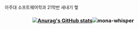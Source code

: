 아주대 소프트웨어학과 21학번 새내기 헿



### <p align="center">[![Anurag's GitHub stats](https://github-readme-stats.vercel.app/api?username=hd1534)](https://github.com/anuraghazra/github-readme-stats)<img src="https://github.githubassets.com/images/mona-whisper.gif" title="mona-whisper"></p>




<!--
**hd1534/hd1534** is a ✨ _special_ ✨ repository because its `README.md` (this file) appears on your GitHub profile.

Here are some ideas to get you started:

- 🔭 I’m currently working on ...
- 🌱 I’m currently learning ...
- 👯 I’m looking to collaborate on ...
- 🤔 I’m looking for help with ...
- 💬 Ask me about ...
- 📫 How to reach me: ...
- 😄 Pronouns: ...
- ⚡ Fun fact: ...
-->
